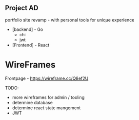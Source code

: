 ## Project AD
portfolio site revamp - with personal tools for unique experience
* [backend] - Go
    * chi
    * jwt
* [Frontend] - React

# WireFrames
Frontpage - https://wireframe.cc/Q8ef2U

TODO:
* more wireframes for admin / tooling
* determine database
* determine react state mangement
* JWT